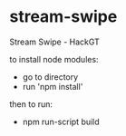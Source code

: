 # stream-swipe
Stream Swipe - HackGT

to install node modules:
- go to directory
- run 'npm install'

then to run:
- npm run-script build